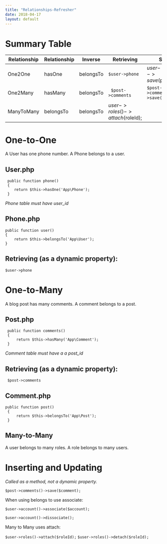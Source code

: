 ```yaml
---
title: "Relationships-Refresher"
date: 2018-04-17
layout: default
---
```


# Summary Table

|  Relationship | Relationship  | Inverse  | Retrieving  | Saving  |
|---|---|---|---|---|
|One2One   | hasOne  | belongsTo  | ``` $user->phone ```  | $user->phone()->save($phone);  |
|One2Many   | hasMany  | belongsTo  | ``` $post->comments```  |  ```$post->comments()->save($comment);``` |
| ManyToMany  | belongsTo  | belongsTo   | $user->roles()->attach($roleId);  |   |






# One-to-One

A User has one phone number.
A Phone belongs to a user.

## User.php
```
 public function phone()
 {
    return $this->hasOne('App\Phone');
 }
```
*Phone table must have user_id*


## Phone.php

```
public function user()
{
    return $this->belongsTo('App\User');
}
```


## Retrieving (as a dynamic property):

``` $user->phone ```



# One-to-Many
A blog post has many comments.
A comment belongs to a post.

## Post.php

```
 public function comments()
 {
     return $this->hasMany('App\Comment');
 }
 ```
 *Comment table must have a a post_id*



## Retrieving (as a dynamic property):

``` $post->comments```


## Comment.php

```
public function post()
 {
     return $this->belongsTo('App\Post');
 }
```

## Many-to-Many

A user belongs to many roles.
A role belongs to many users.

# Inserting and Updating

*Called as a method, not a dynamic property.*

```$post->comments()->save($comment);```

When using belongs to use associate:

```$user->account()->associate($account);```


```$user->account()->dissociate();```


Many to Many uses attach:

```$user->roles()->attach($roleId);```
```$user->roles()->detach($roleId);```









